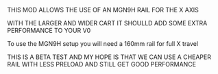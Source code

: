 THIS MOD ALLOWS THE USE OF AN MGN9H RAIL FOR THE X AXIS

WITH THE LARGER AND WIDER CART IT SHOULLD ADD SOME EXTRA PERFORMANCE TO YOUR V0

To use the MGN9H setup you will need a 160mm rail for full X travel

THIS IS A BETA TEST AND MY HOPE IS THAT WE CAN USE A CHEAPER RAIL WITH LESS PRELOAD AND STILL GET GOOD PERFORMANCE
